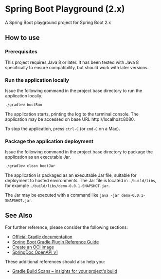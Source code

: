 # Spring Boot Playground (2.x)

A Spring Boot playground project for Spring Boot 2.x

## How to use

### Prerequisites

This project requires Java 8 or later. It has been tested with Java 8 specifically to ensure compatibility, but should work with later versions.

### Run the application locally

Issue the following command in the project base directory to run the application locally.

```sh
./gradlew bootRun
```

The application starts, printing the log to the terminal console. The application may be accessed on base URL http://localhost:8080.

To stop the application, press `ctrl-C` (or `cmd-C` on a Mac).

### Package the application deployment

Issue the following command in the project base directory to package the application as an executable Jar.

```sh
./gradlew clean bootJar
```

The application is packaged as an executable Jar file, suitable for deployment to hosted environments. The Jar file is located in `./build/libs`, for example `./build/libs/demo-0.0.1-SNAPSHOT.jar`.

The Jar may be executed with a command like `java -jar demo-0.0.1-SNAPSHOT.jar`.

## See Also
For further reference, please consider the following sections:

* [Official Gradle documentation](https://docs.gradle.org)
* [Spring Boot Gradle Plugin Reference Guide](https://docs.spring.io/spring-boot/docs/2.7.17/gradle-plugin/reference/html/)
* [Create an OCI image](https://docs.spring.io/spring-boot/docs/2.7.17/gradle-plugin/reference/html/#build-image)
* [SpringDoc OpenAPI v1](https://springdoc.org/v1/)

These additional references should also help you:

* [Gradle Build Scans – insights for your project's build](https://scans.gradle.com#gradle)

